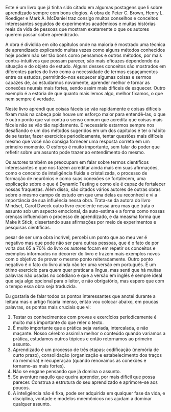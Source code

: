 Este é um livro que já tinha sido citado em algumas postagens que li sobre aprendizado sempre com bons elogios. A obra de Peter C. Brown, Henry L. Roediger e Mark A. McDaniel traz consigo muitos conselhos e conceitos interessantes seguidos de experimentos acadêmicos e muitas histórias reais da vida de pessoas que mostram exatamente o que os autores querem passar sobre aprendizado.

A obra é dividida em oito capítulos onde na maioria é mostrado uma técnica de aprendizado explicando muitas vezes como alguns métodos conhecidos hoje podem não ser tão bons como pensamos e outros métodos, por mais contra-intuitivos que possam parecer, são mais eficazes dependendo da situação e do objeto de estudo. Alguns desses conceitos são mostrados em diferentes partes do livro como a necessidade de termos espaçamentos entre os estudos, permitindo-nos esquecer algumas coisas e sermos capazes de, ao estudarmos novamente, aprender melhor e tornar as conexões neurais mais fortes, sendo assim mais difíceis de esquecer. Outro exemplo é a estória de que quanto mais lemos algo, melhor fixamos, o que nem sempre é verdade.

Neste livro aprendi que coisas fáceis se vão rapidamente e coisas difíceis fixam mais na cabeça pois houve um esforço maior para entendê-las, o que é outro ponto que vai contra o senso comum que acredita que coisas mais fáceis não se vão tão rapidamente. É necessário estarmos sempre nos desafiando e um dos métodos sugeridos em um dos capítulos é ter o hábito de se testar, fazer exercícios periodicamente, tentar questões mais difíceis mesmo que você não consiga fornecer uma resposta correta em um primeiro momento. O esforço é muito importante, sem falar do poder que refletir sobre um assunto pode trazer ao entendimento do mesmo.

Os autores também se preocupam em falar sobre termos científicos interessantes e que nos fazem acreditar ainda mais em suas afirmações, como o conceito de inteligência fluida e cristalizada, o processo de formação de neurônios e como suas conexões se fortalecem, uma explicação sobre o que é Dynamic Testing e como ele é capaz de fortalecer nossas fraquezas. Além disso, são citados vários autores de outras obras sobre o mesmo campo de estudo em que uma delas eu reconheci e vi a importância de sua influência nessa obra. Trata-se da autora do livro Mindset, Carol Dweck  outro livro excelente nessa área mas que trata o assunto sob um aspecto emocional, da auto-estima e a forma como nossas crenças influenciam o processo de aprendizado, e da measma forma que Make it Stick, dissertando suas afirmações por meio de experimentos e pesquisas científicas.

pesar de ser uma obra incrível, percebi um ponto que ao meu ver é negativo mas que pode não ser para outras pessoas, que é o fato de por volta dos 65 a 70% do livro os autores focam em repetir os conceitos e exemplos informados no decorrer do livro e trazem mais exemplos novos com o objetivo de provar o mesmo ponto reiteradamente. Outro ponto negativo é o fato do livro ainda não ter uma versão em português. É um ótimo exercício para quem quer praticar a língua, mas senti que há muitas palavras não usadas no cotidiano e que a versão em inglês é sempre ideal que seja algo opcional para o leitor, e não obrigatório, mas espero que com o tempo essa obra seja traduzida.

Eu gostaria de falar todos os pontos interessantes que anotei durante a leitura mas o artigo ficaria imenso, então vou colocar abaixo, em poucas palavras, os pontos mais cruciais que vi:

1. Testar os conhecimentos com provas e exercícios periodicamente é muito mais importante do que reler o texto.
2. É muito importante que a prática seja variada, intercalada, e não maçante. Nosso cérebro assimila melhor o conteúdo quando variamos a prática, estudamos outros tópicos e então retornamos ao primeiro assunto.
3. Aprendizado é um processo de três etapas: codificação (memória de curto prazo), consolidação (organização e estabelecimento dos traços na memória) e recuperação (quando renovamos as conexões e tornamo-as mais fortes).
4. Não se engane pensando que já domina o assunto.
5. Se aventure naquilo que queira aprender, por mais difícil que possa parecer. Construa a estrutura do seu aprendizado e aprimore-se aos poucos.
6. A inteligência não é fixa, pode ser adquirida em qualquer fase da vida, e disciplina, vontade e modelos mnemônicos nos ajudam a dominar qualquer assunto.